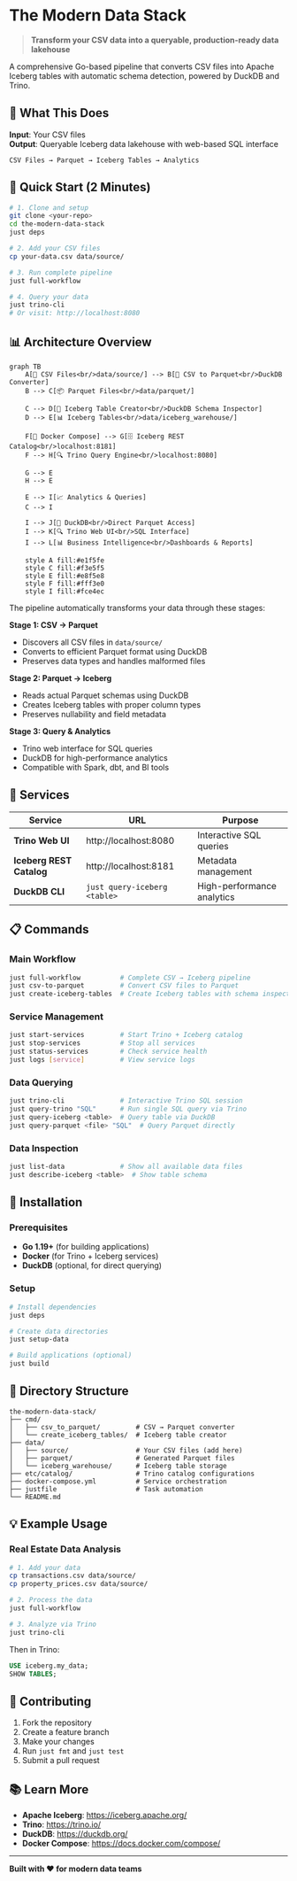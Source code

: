 # The Modern Data Stack

> **Transform your CSV data into a queryable, production-ready data lakehouse**

A comprehensive Go-based pipeline that converts CSV files into Apache Iceberg tables with automatic schema detection, powered by DuckDB and Trino.

## 🎯 What This Does

**Input**: Your CSV files  
**Output**: Queryable Iceberg data lakehouse with web-based SQL interface

```
CSV Files → Parquet → Iceberg Tables → Analytics
```

## 🚀 Quick Start (2 Minutes)

```bash
# 1. Clone and setup
git clone <your-repo>
cd the-modern-data-stack
just deps

# 2. Add your CSV files
cp your-data.csv data/source/

# 3. Run complete pipeline
just full-workflow

# 4. Query your data
just trino-cli
# Or visit: http://localhost:8080
```

## 📊 Architecture Overview

```mermaid
graph TB
    A[📁 CSV Files<br/>data/source/] --> B[🔄 CSV to Parquet<br/>DuckDB Converter]
    B --> C[📦 Parquet Files<br/>data/parquet/]
    
    C --> D[🧊 Iceberg Table Creator<br/>DuckDB Schema Inspector]
    D --> E[📊 Iceberg Tables<br/>data/iceberg_warehouse/]
    
    F[🐳 Docker Compose] --> G[🗄️ Iceberg REST Catalog<br/>localhost:8181]
    F --> H[🔍 Trino Query Engine<br/>localhost:8080]
    
    G --> E
    H --> E
    
    E --> I[📈 Analytics & Queries]
    C --> I
    
    I --> J[🦆 DuckDB<br/>Direct Parquet Access]
    I --> K[🔍 Trino Web UI<br/>SQL Interface]
    I --> L[📊 Business Intelligence<br/>Dashboards & Reports]
    
    style A fill:#e1f5fe
    style C fill:#f3e5f5
    style E fill:#e8f5e8
    style F fill:#fff3e0
    style I fill:#fce4ec
```

The pipeline automatically transforms your data through these stages:

**Stage 1: CSV → Parquet**
- Discovers all CSV files in `data/source/`
- Converts to efficient Parquet format using DuckDB
- Preserves data types and handles malformed files

**Stage 2: Parquet → Iceberg**
- Reads actual Parquet schemas using DuckDB
- Creates Iceberg tables with proper column types
- Preserves nullability and field metadata

**Stage 3: Query & Analytics**
- Trino web interface for SQL queries
- DuckDB for high-performance analytics
- Compatible with Spark, dbt, and BI tools

## 🐳 Services

| Service | URL | Purpose |
|---------|-----|---------|
| **Trino Web UI** | http://localhost:8080 | Interactive SQL queries |
| **Iceberg REST Catalog** | http://localhost:8181 | Metadata management |
| **DuckDB CLI** | `just query-iceberg <table>` | High-performance analytics |

## 📋 Commands

### **Main Workflow**
```bash
just full-workflow          # Complete CSV → Iceberg pipeline
just csv-to-parquet         # Convert CSV files to Parquet
just create-iceberg-tables  # Create Iceberg tables with schema inspection
```

### **Service Management**
```bash
just start-services         # Start Trino + Iceberg catalog
just stop-services          # Stop all services
just status-services        # Check service health
just logs [service]         # View service logs
```

### **Data Querying**
```bash
just trino-cli              # Interactive Trino SQL session
just query-trino "SQL"      # Run single SQL query via Trino
just query-iceberg <table>  # Query table via DuckDB
just query-parquet <file> "SQL"  # Query Parquet directly
```

### **Data Inspection**
```bash
just list-data              # Show all available data files
just describe-iceberg <table>  # Show table schema
```

## 🔧 Installation

### **Prerequisites**
- **Go 1.19+** (for building applications)
- **Docker** (for Trino + Iceberg services)
- **DuckDB** (optional, for direct querying)

### **Setup**
```bash
# Install dependencies
just deps

# Create data directories
just setup-data

# Build applications (optional)
just build
```

## 📁 Directory Structure

```
the-modern-data-stack/
├── cmd/
│   ├── csv_to_parquet/         # CSV → Parquet converter
│   └── create_iceberg_tables/  # Iceberg table creator
├── data/
│   ├── source/                 # Your CSV files (add here)
│   ├── parquet/                # Generated Parquet files
│   └── iceberg_warehouse/      # Iceberg table storage
├── etc/catalog/                # Trino catalog configurations
├── docker-compose.yml          # Service orchestration
├── justfile                    # Task automation
└── README.md
```

## 💡 Example Usage

### **Real Estate Data Analysis**

```bash
# 1. Add your data
cp transactions.csv data/source/
cp property_prices.csv data/source/

# 2. Process the data
just full-workflow

# 3. Analyze via Trino
just trino-cli
```

Then in Trino:
```sql
USE iceberg.my_data;
SHOW TABLES;
```

## 🤝 Contributing

1. Fork the repository
2. Create a feature branch
3. Make your changes
4. Run `just fmt` and `just test`
5. Submit a pull request

## 📚 Learn More

- **Apache Iceberg**: https://iceberg.apache.org/
- **Trino**: https://trino.io/
- **DuckDB**: https://duckdb.org/
- **Docker Compose**: https://docs.docker.com/compose/

---

**Built with ❤️ for modern data teams**
